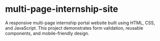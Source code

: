 # multi-page-internship-site
A responsive multi-page internship portal website built using HTML, CSS, and JavaScript. This project demonstrates form validation, reusable components, and mobile-friendly design.
